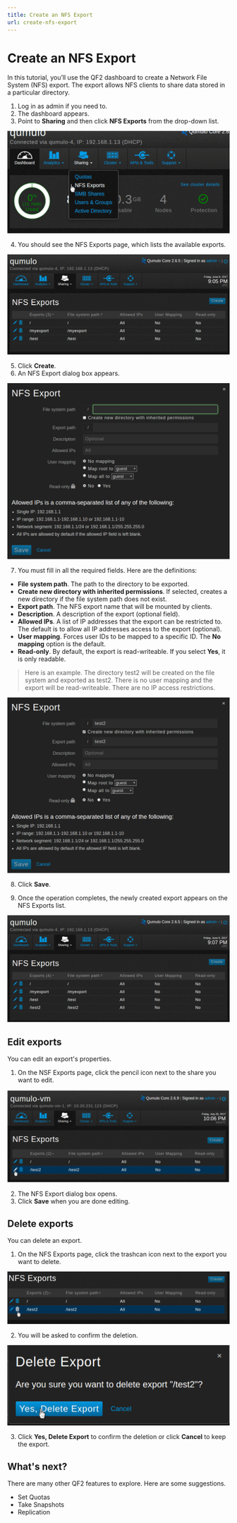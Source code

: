 ```yaml
---
title: Create an NFS Export
url: create-nfs-export
---
```

# Create an NFS Export

In this tutorial, you’ll use the QF2 dashboard to create a Network File System (NFS) export. The export allows NFS clients to share data stored in a particular directory.

1. Log in as admin if you need to.
2. The dashboard appears.
3. Point to **Sharing** and then click **NFS Exports** from the drop-down list.

![NFS Exports selection](images/nfs-export-select-menu.png)

4. You should see the NFS Exports page, which lists the available exports.

![NFS Exports create](images/nfs-export-1.png)

5. Click **Create**.
6. An NFS Export dialog box appears.

![NFS Export dialog box](images/nfs-export-create-1.png)

7. You must fill in all the required fields. Here are the definitions:

* **File system path**. The path to the directory to be exported.
* **Create new directory with inherited permissions**. If selected, creates a new directory if the file system path does not exist.
* **Export path**. The NFS export name that will be mounted by clients.
* **Description**. A description of  the export (optional field).
* **Allowed IPs**. A list of IP addresses that the export can be restricted to. The default is to allow all IP addresses access to the export (optional). 
* **User mapping**. Forces user IDs to be mapped to a specific ID. The **No mapping** option is the default.
* **Read-only**. By default, the export is read-writeable. If you select **Yes**, it is only readable.

>Here is an example. The directory test2 will be created on the file system and exported as test2. There is no user mapping and the export will be read-writeable. There are no IP access restrictions.

![NFS Export save](images/nfs-export-create-2.png)

8. Click **Save**.

9. Once the operation completes, the newly created export appears on the NFS Exports list.

![NFS Exports list](images/nfs-export-done.png)

## Edit exports

You can edit an export's properties. 

1. On the NSF Exports page, click the pencil icon next to the share you want to edit.

![NFS export-select-edit](images/nfs-export-select-edit01.png)

2. The NFS Export dialog box opens.
3. Click **Save** when you are done editing.

## Delete exports
You can delete an export.

1. On the NFS Exports page, click the trashcan icon next to the export you want to delete.

![NFS Exports-delete](images/nfs-export-select-delete-dir-test2.png)

2. You will be asked to confirm the deletion.

![NFS Exports delete-yes - Yes, Delete Export](images/nfs-export-confirm-del-test2.png)

3. Click **Yes, Delete Export** to confirm the deletion or click **Cancel** to keep the export.

## What's next?

There are many other QF2 features to explore. Here are some suggestions.

* Set Quotas
* Take Snapshots
* Replication
